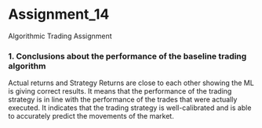 # Assignment_14
Algorithmic Trading Assignment

### 1. Conclusions about the performance of the baseline trading algorithm
Actual returns and Strategy Returns are close to each other showing the ML is giving correct results. It means that the performance of the trading strategy is in line with the performance of the trades that were actually executed. It indicates that the trading strategy is well-calibrated and is able to accurately predict the movements of the market.
